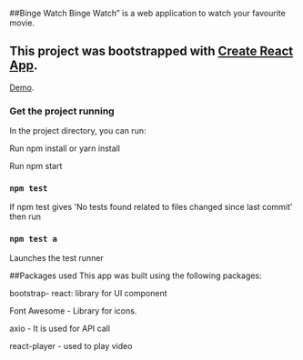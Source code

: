 ##Binge Watch
Binge Watch” is a web application to watch your favourite movie.

## This project was bootstrapped with [Create React App](https://github.com/facebook/create-react-app).
[Demo](https://github.com/prakashabhay/bingewatch/issues/1#issue-766261041).


### Get the project running

 In the project directory, you can run:

 Run npm install or yarn install

 Run npm start
 

### `npm test`

If npm test gives 'No tests found related to files changed since last commit' then run

### `npm test a`
Launches the test runner

##Packages used
This app was built using the following packages:

bootstrap- react: library for UI component

Font Awesome - Library for icons.

axio - It is used for API call

react-player - used to play video

